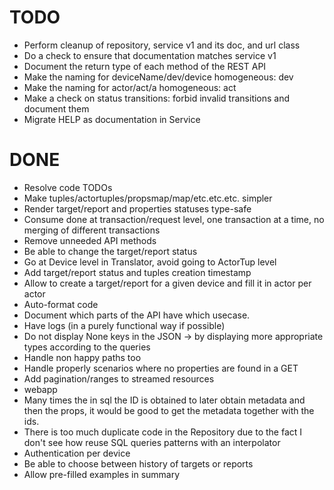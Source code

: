 # TODO

- Perform cleanup of repository, service v1 and its doc, and url class
- Do a check to ensure that documentation matches service v1
- Document the return type of each method of the REST API
- Make the naming for deviceName/dev/device homogeneous: dev
- Make the naming for actor/act/a homogeneous: act
- Make a check on status transitions: forbid invalid transitions and document them
- Migrate HELP as documentation in Service

# DONE

- Resolve code TODOs
- Make tuples/actortuples/propsmap/map/etc.etc.etc. simpler
- Render target/report and properties statuses type-safe
- Consume done at transaction/request level, one transaction at a time, no merging of different transactions
- Remove unneeded API methods
- Be able to change the target/report status
- Go at Device level in Translator, avoid going to ActorTup level
- Add target/report status and tuples creation timestamp
- Allow to create a target/report for a given device and fill it in actor per actor
- Auto-format code
- Document which parts of the API have which usecase.
- Have logs (in a purely functional way if possible)
- Do not display None keys in the JSON -> by displaying more appropriate types according to the queries
- Handle non happy paths too
- Handle properly scenarios where no properties are found in a GET
- Add pagination/ranges to streamed resources
- webapp
- Many times the in sql the ID is obtained to later obtain metadata and then the props, it would be good to get the metadata together with the ids.
- There is too much duplicate code in the Repository due to the fact I don't see how reuse SQL queries patterns with an interpolator
- Authentication per device
- Be able to choose between history of targets or reports
- Allow pre-filled examples in summary
